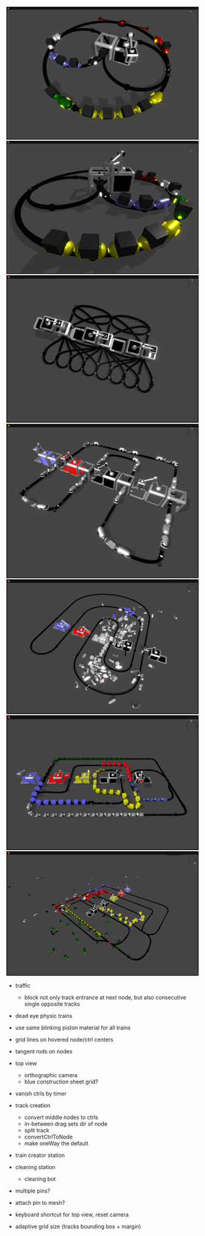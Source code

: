 
![screenshot](img/rts.png)
![screenshot](img/rts06.png)
![screenshot](img/rts08.png)
![screenshot](img/rts09.png)
![screenshot](img/rts10.png)
![screenshot](img/rts12.png)
![screenshot](img/rts13.png)

- traffic
    - block not only track entrance at next node, but also consecutive single opposite tracks

- dead eye physic trains
- use same blinking piston material for all trains
- grid lines on hovered node/ctrl centers
- tangent rods on nodes
- top view
    - orthographic camera
    - blue construction sheet grid?
- vanish ctrls by timer
- track creation
    - convert middle nodes to ctrls
    - in-between drag sets dir of node
    - split track
    - convertCtrlToNode
    - make oneWay the default
    
- train creator station
- cleaning station
    - cleaning bot
    
- multiple pins?
- attach pin to mesh?
   
- keyboard shortcut for top view, reset camera 
    
- adaptive grid size (tracks bounding box + margin)
